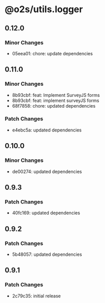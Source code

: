 # @o2s/utils.logger

## 0.12.0

### Minor Changes

- 05eea01: chore: update dependencies

## 0.11.0

### Minor Changes

- 8b93cbf: feat: Implement SurveyJS forms
- 8b93cbf: feat: implement surveyJS forms
- 68f7858: chore: updated dependencies

### Patch Changes

- e4ebc5a: updated dependencies

## 0.10.0

### Minor Changes

- de00274: updated dependencies

## 0.9.3

### Patch Changes

- 40fc169: updated dependencies

## 0.9.2

### Patch Changes

- 5b48057: updated dependencies

## 0.9.1

### Patch Changes

- 2c79c35: initial release
